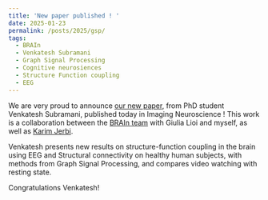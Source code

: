 ```yaml
---
title: 'New paper published ! '
date: 2025-01-23
permalink: /posts/2025/gsp/
tags:
  - BRAIn
  - Venkatesh Subramani
  - Graph Signal Processing
  - Cognitive neurosiences
  - Structure Function coupling
  - EEG
---
```


We are very proud to announce [our new paper](https://direct.mit.edu/imag/article/doi/10.1162/imag_a_00448/127376/Structure-function-coupling-and-decoupling-during), from PhD student Venkatesh Subramani, published today in Imaging Neuroscience ! This work is a collaboration between the [BRAIn team](https://www.imt-atlantique.fr/en/research-innovation/teams/brain) with Giulia Lioi and myself, as well as [Karim Jerbi](http://www.karimjerbi.com/). 

Venkatesh presents new results on structure-function coupling in the brain using EEG and Structural connectivity on healthy human subjects, with methods from Graph Signal Processing, and compares video watching with resting state. 

Congratulations Venkatesh! 